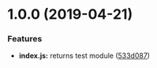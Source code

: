 # 1.0.0 (2019-04-21)


### Features

* **index.js:** returns test module ([533d087](https://github.com/shcca/test-module/commit/533d087))

